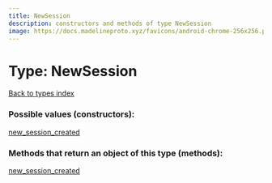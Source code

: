 ```yaml
---
title: NewSession
description: constructors and methods of type NewSession
image: https://docs.madelineproto.xyz/favicons/android-chrome-256x256.png
---
```

# Type: NewSession
[Back to types index](index.md)



### Possible values (constructors):

[new\_session\_created](../constructors/new_session_created.md)  



### Methods that return an object of this type (methods):



[new\_session\_created](../constructors/new_session_created.md)  

